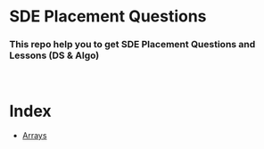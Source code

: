 # SDE Placement Questions

### This repo help you to get SDE Placement Questions and Lessons (DS & Algo)
<br>

# Index
- [Arrays]()